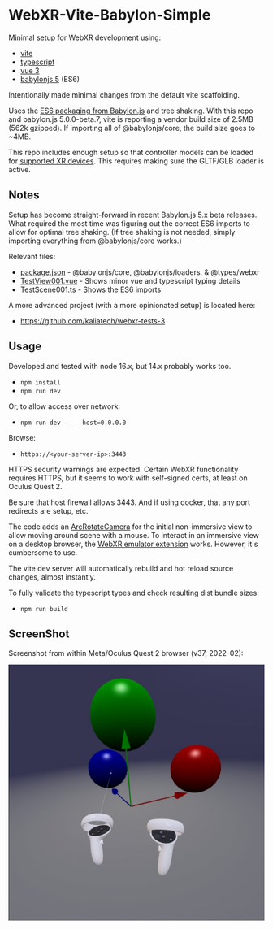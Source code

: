 # WebXR-Vite-Babylon-Simple

Minimal setup for WebXR development using:

* [vite](https://vitejs.dev/)
* [typescript](https://www.typescriptlang.org/)
* [vue 3](https://vuejs.org/)
* [babylonjs 5](https://www.babylonjs.com/) (ES6)

Intentionally made minimal changes from the default vite scaffolding.

Uses the [ES6 packaging from Babylon.js](https://doc.babylonjs.com/divingDeeper/developWithBjs/treeShaking) and tree
shaking. With this repo and babylon.js 5.0.0-beta.7, vite is reporting a vendor build size of 2.5MB (562k gzipped). If
importing all of @babylonjs/core, the build size goes to ~4MB.

This repo includes enough setup so that controller models can be loaded
for [supported XR devices](https://github.com/immersive-web/webxr-input-profiles). This requires making sure the
GLTF/GLB loader is active.

## Notes

Setup has become straight-forward in recent Babylon.js 5.x beta releases. What required the most time was figuring out
the correct ES6 imports to allow for optimal tree shaking. (If tree shaking is not needed, simply importing everything
from @babylonjs/core works.)

Relevant files:

* [package.json](package.json) - @babylonjs/core, @babylonjs/loaders, & @types/webxr
* [TestView001.vue](src/components/TestView001.vue) - Shows minor vue and typescript typing details
* [TestScene001.ts](src/js/TestScene001.ts) - Shows the ES6 imports

A more advanced project (with a more opinionated setup) is located here:
* https://github.com/kaliatech/webxr-tests-3

## Usage

Developed and tested with node 16.x, but 14.x probably works too.

- `npm install`
- `npm run dev`

Or, to allow access over network:

- `npm run dev -- --host=0.0.0.0`

Browse:

- `https://<your-server-ip>:3443`

HTTPS security warnings are expected. Certain WebXR functionality requires HTTPS, but it seems to work with self-signed
certs, at least on Oculus Quest 2.

Be sure that host firewall allows 3443. And if using docker, that any port redirects are setup, etc.

The code adds an [ArcRotateCamera](https://doc.babylonjs.com/typedoc/classes/babylon.arcrotatecamera) for the initial
non-immersive view to allow moving around scene with a mouse. To interact in an immersive view on a desktop browser, the
[WebXR emulator extension](https://github.com/MozillaReality/WebXR-emulator-extension) works. However, it's cumbersome
to use.

The vite dev server will automatically rebuild and hot reload source changes, almost instantly.

To fully validate the typescript types and check resulting dist bundle sizes:

- `npm run build`

## ScreenShot

Screenshot from within Meta/Oculus Quest 2 browser (v37, 2022-02):

![screenshot](docs/screenshot1.jpg)
